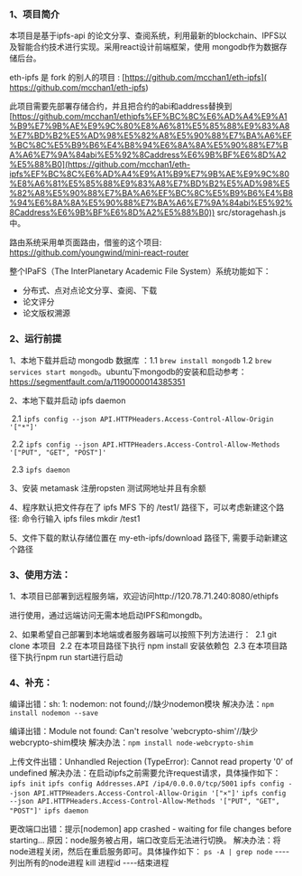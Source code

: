 ###   1、项目简介

本项目是基于ipfs-api 的论文分享、查阅系统，利用最新的blockchain、IPFS以及智能合约技术进行实现。采用react设计前端框架，使用 mongodb作为数据存储后台。

eth-ipfs 是 fork 的别人的项目 : [https://github.com/mcchan1/eth-ipfs]( https://github.com/mcchan1/eth-ipfs)

此项目需要先部署存储合约，并且把合约的abi和address替换到[https://github.com/mcchan1/ethipfs%EF%BC%8C%E6%AD%A4%E9%A1%B9%E7%9B%AE%E9%9C%80%E8%A6%81%E5%85%88%E9%83%A8%E7%BD%B2%E5%AD%98%E5%82%A8%E5%90%88%E7%BA%A6%EF%BC%8C%E5%B9%B6%E4%B8%94%E6%8A%8A%E5%90%88%E7%BA%A6%E7%9A%84abi%E5%92%8Caddress%E6%9B%BF%E6%8D%A2%E5%88%B0](https://github.com/mcchan1/eth-ipfs%EF%BC%8C%E6%AD%A4%E9%A1%B9%E7%9B%AE%E9%9C%80%E8%A6%81%E5%85%88%E9%83%A8%E7%BD%B2%E5%AD%98%E5%82%A8%E5%90%88%E7%BA%A6%EF%BC%8C%E5%B9%B6%E4%B8%94%E6%8A%8A%E5%90%88%E7%BA%A6%E7%9A%84abi%E5%92%8Caddress%E6%9B%BF%E6%8D%A2%E5%88%B0)) src/storagehash.js中。

路由系统采用单页面路由，借鉴的这个项目: <https://github.com/youngwind/mini-react-router>

整个IPaFS（The InterPlanetary Academic File System）系统功能如下：

- 分布式、点对点论文分享、查阅、下载
- 论文评分
- 论文版权溯源

### 2、运行前提

1、本地下载并启动 mongodb 数据库 ：1.1 `brew install mongodb` 1.2 `brew services start mongodb`。ubuntu下mongodb的安装和启动参考：https://segmentfault.com/a/1190000014385351

2、本地下载并启动 ipfs daemon 

​	2.1 `ipfs config --json API.HTTPHeaders.Access-Control-Allow-Origin '["*"]'` 

​	2.2 `ipfs config --json API.HTTPHeaders.Access-Control-Allow-Methods '["PUT", "GET", "POST"]'` 

​	2.3 `ipfs daemon`

3、安装 metamask 注册ropsten 测试网地址并且有余额

4、程序默认把文件存在了 ipfs MFS 下的 /test1/ 路径下，可以考虑新建这个路径: 命令行输入 ipfs files mkdir /test1

5、文件下载的默认存储位置在 my-eth-ipfs/download 路径下, 需要手动新建这个路径

### 3、使用方法：

1、本项目已部署到远程服务端，欢迎访问http://120.78.71.240:8080/ethipfs

进行使用，通过远端访问无需本地启动IPFS和mongdb。

2、如果希望自己部署到本地端或者服务器端可以按照下列方法进行：
​     2.1 git clone 本项目
​     2.2 在本项目路径下执行 npm install 安装依赖包
​     2.3 在本项目路径下执行npm run start进行启动

### 4、补充：

编译出错：sh: 1: nodemon: not found;//缺少nodemon模块
解决办法：`npm install nodemon --save`

编译出错：Module not found: Can't resolve 'webcrypto-shim'//缺少webcrypto-shim模块
解决办法：`npm install node-webcrypto-shim`

上传文件出错：Unhandled Rejection (TypeError): Cannot read property '0' of undefined
解决办法：在启动ipfs之前需要允许request请求，具体操作如下：
`ipfs init`
`ipfs config Addresses.API /ip4/0.0.0.0/tcp/5001`
`ipfs config --json API.HTTPHeaders.Access-Control-Allow-Origin '["×"]'`
`ipfs config --json API.HTTPHeaders.Access-Control-Allow-Methods '["PUT", "GET", "POST"]'`
`ipfs daemon`

更改端口出错：提示[nodemon] app crashed - waiting for file changes before starting...
原因：node服务被占用，端口改变后无法进行切换。
解决办法：将node进程关闭，然后在重启服务即可。具体操作如下：
`ps -A | grep node`  ----列出所有的node进程
kill 进程id  ----结束进程

